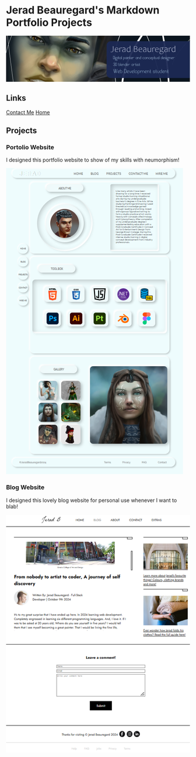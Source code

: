 # Jerad Beauregard's Markdown Portfolio Projects
![banner](./images/banner.png)
## Links

[Contact Me](./contact.md)
[Home](./index.md)

## Projects

### Portolio Website

I designed this portfolio website to show of my skills with neumorphism!

![Goblin Jerad](./images/portfoliowebsite.png)

### Blog Website

I designed this lovely blog website for personal use whenever I want to blab!

![Goblin Jerad](./images/blogwebsite.png)